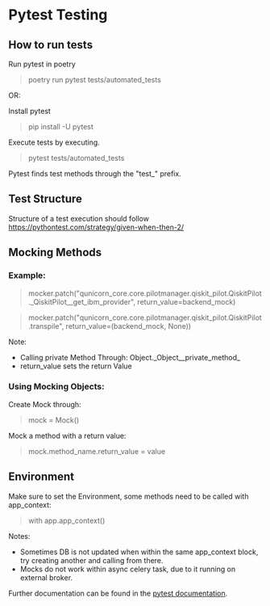 # Pytest Testing
## How to run tests
Run pytest in poetry
> poetry run pytest tests/automated_tests

OR:

Install pytest
> pip install -U pytest

Execute tests by executing.
> pytest tests/automated_tests

Pytest finds test methods through the "test_" prefix.

## Test Structure
Structure of a test execution should follow https://pythontest.com/strategy/given-when-then-2/

## Mocking Methods
### Example:
> mocker.patch("qunicorn_core.core.pilotmanager.qiskit_pilot.QiskitPilot._QiskitPilot__get_ibm_provider", return_value=backend_mock)

> mocker.patch("qunicorn_core.core.pilotmanager.qiskit_pilot.QiskitPilot.transpile", return_value=(backend_mock, None))

Note:
* Calling private Method Through: Object.\_Object__private_method_ 
* return_value sets the return Value

### Using Mocking Objects:
Create Mock through: 
> mock = Mock()

Mock a method with a return value:
> mock.method_name.return_value = value

## Environment
Make sure to set the Environment, some methods need to be called with app_context:
> with app.app_context()

Notes: 
* Sometimes DB is not updated when within the same app_context block, try creating another and calling from there. 
* Mocks do not work within async celery task, due to it running on external broker. 

Further documentation can be found in the [pytest documentation](https://docs.pytest.org/en/7.1.x/getting-started.html).
